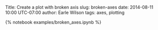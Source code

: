 Title: Create a plot with broken axis
slug: broken-axes
date: 2014-08-11 10:00 UTC-07:00
author: Earle Wilson
tags: axes, plotting


{% notebook examples/broken_axes.ipynb %}